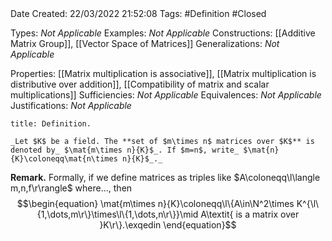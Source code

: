 <br />
<br />

Date Created: 22/03/2022 21:52:08
Tags: #Definition #Closed 

Types: _Not Applicable_
Examples: _Not Applicable_
Constructions: [[Additive Matrix Group]], [[Vector Space of Matrices]]
Generalizations: _Not Applicable_

Properties: [[Matrix multiplication is associative]], [[Matrix multiplication is distributive over addition]], [[Compatibility of matrix and scalar multiplications]]
Sufficiencies: _Not Applicable_
Equivalences: _Not Applicable_
Justifications: _Not Applicable_

``` ad-Definition
title: Definition.

_Let $K$ be a field. The **set of $m\times n$ matrices over $K$** is denoted by_ $\mat{m\times n}{K}$_. If $m=n$, write_ $\mat{n}{K}\coloneqq\mat{n\times n}{K}$_._

```

**Remark.** Formally, if we define matrices as triples like $A\coloneqq\l\langle m,n,f\r\rangle$ where..., then
$$\begin{equation}
    \mat{m\times n}{K}\coloneqq\l\{A\in\N^2\times K^{\l\{1,\dots,m\r\}\times\l\{1,\dots,n\r\}}\mid A\textit{ is a matrix over }K\r\}.\exqedin
\end{equation}$$

